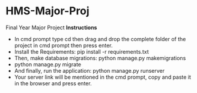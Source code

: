 # HMS-Major-Proj
Final Year Major Project
**Instructions**
- In cmd prompt type cd then drag and drop the complete folder of the project in cmd prompt then press enter.
- Install the Requirements: pip install -r requirements.txt
- Then, make database migrations: python manage.py makemigrations
- python manage.py migrate
- And finally, run the application: python manage.py runserver
- Your server link will be mentioned in the cmd prompt, copy and paste it in the browser and press enter.

